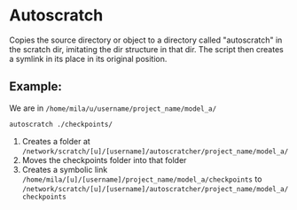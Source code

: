 
# Autoscratch
Copies the source directory or object to a directory called "autoscratch"
in the scratch dir, imitating the dir structure in that dir.
The script then creates a symlink in its place in its original position.

## Example:
We are in `/home/mila/u/username/project_name/model_a/`
```bash  
autoscratch ./checkpoints/
```
1. Creates a folder at `/network/scratch/[u]/[username]/autoscratcher/project_name/model_a/`
2. Moves the checkpoints folder into that folder
3. Creates a symbolic link `/home/mila/[u]/[username]/project_name/model_a/checkpoints` to `/network/scratch/[u]/[username]/autoscratcher/project_name/model_a/checkpoints`

